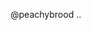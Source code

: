 @peachybrood ..


<!---
peachybrood/peachybrood is a ✨ special ✨ repository because its `README.md` (this file) appears on your GitHub profile.
You can click the Preview link to take a look at your changes.
--->
